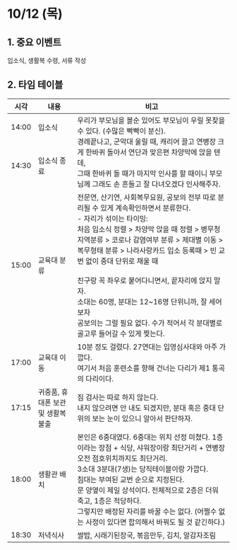 10/12 (목)
==========
## 1. 중요 이벤트
입소식, 생활복 수령, 서류 작성

## 2. 타임 테이블
<table>
  <thead>
    <tr>
      <th>시각</th>
      <th>내용</th>
      <th>비고</th>
    </tr>
  </thead>
  <tbody>
    <tr>
      <td>14:00</td>
      <td>입소식</td>
      <td rowspan="2">
        우리가 부모님을 볼순 있어도 부모님이 우릴 못찾을 수 있다. (수많은 빡빡이 분신). <br/>
        경례끝나고, 군악대 울릴 때, 캐리어 끌고 연병장 크게 한바퀴 돌아서 연단과 맞은편 차양막에 앉을 텐데, <br/>
        그때 한바퀴 돌 때가 마지막 인사를 할 때이니 부모님께 그래도 손 흔들고 잘 다녀오겠다 인사해주자.
      </td>
    </tr>
    <tr>
      <td>14:30</td>
      <td>입소식 종료</td>
    </tr>
    <tr>
      <td>15:00</td>
      <td>교육대 분류</td>
      <td>
        전문연, 산기연, 사회복무요원, 공보의 전부 따로 분리될 수 있게 계속확인하면서 분류한다. <br/>
        - 자리가 섞이는 타이밍:  <br/>
          처음 입소식 정렬 > 차양막 앉을 때 정렬 > 병무청 지역분류 > 코로나 감염여부 분류 > 제대별 이동 > 복무형태 분류 > 나라사랑카드 입소 등록때 > 빈 교번 없이 중대 단위로 채울 때<br/> <br/>
        친구랑 꼭 좌우로 붙어다니면서, 끝자리에 앉지 말자. <br/>
        소대는 60명, 분대는 12~16명 단위니까, 잘 세어보자 <br/>
        공보의는 그럴 필요 없다. 수가 적어서 각 분대별로 골고루 들어갈 수 있게 찢는다.
      </td>
    </tr>
    <tr>
      <td>17:00</td>
      <td>교육대 이동</td>
      <td>
        10분 정도 걸렸다. 27연대는 입영심사대와 아주 가깝다. <br/>
        여기서 처음 훈련소를 향해 건너는 다리가 제1 통곡의 다리이다.
      </td>
    </tr>
    <tr>
      <td>17:15</td>
      <td>귀중품, 휴대폰 보관 및 생활복 불출</td>
      <td>
        짐 검사는 따로 하지 않는다. <br/>
        내지 않으려면 안 내도 되겠지만, 분대 혹은 중대 단위의 보는 눈이 있으니 알아서 판단하자.
      </td>
    </tr>
    <tr>
      <td>18:00</td>
      <td>생활관 배치</td>
      <td>
        본인은 6중대였다. 6중대는 위치 선정 미쳤다. 1층이라는 장점 + 식당, 샤워장이랑 최단거리 + 연병장 오전 점호위치까지도 최단거리. <br/?
        6중대 기준, 1소대 1-2분대(1, 2생)는 화장실 앞이라 힘들 수 있다. <br/>
        3소대 3분대(7생)는 당직테이블이랑 가깝다. <br/>
        침대는 부여된 교번 순으로 지정된다. <br/>
        문 양옆이 제일 상석이다. 전체적으로 2층은 더워 죽고, 1층은 적당하다.<br/>
        그렇지만 배정된 자리를 바꿀 수는 없다. (어쩔수 없는 사정이 있다면 합의해서 바꿔도 될 것 같긴하다.)
      </td>
    </tr>
    <tr>
      <td>18:30</td>
      <td>저녁식사</td>
      <td>쌀밥, 시래기된장국, 볶음만두, 김치, 알감자조림</td>
    </tr>
  </tbody>
</table>

